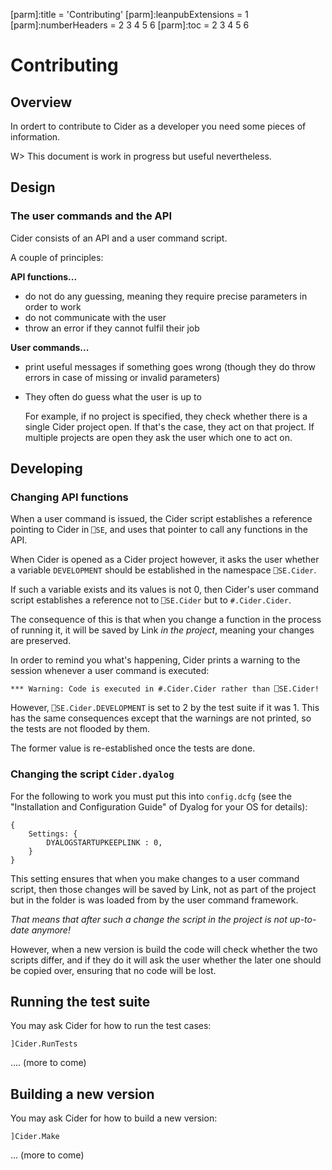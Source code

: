 [parm]:title             = 'Contributing'
[parm]:leanpubExtensions = 1
[parm]:numberHeaders     = 2 3 4 5 6
[parm]:toc               = 2 3 4 5 6



# Contributing

## Overview

In ordert to contribute to Cider as a developer you need some pieces of information. 

W> This document is work in progress but useful nevertheless.

## Design

### The user commands and the API

Cider consists of an API and a user command script.

A couple of principles:


**API functions...**

* do not do any guessing, meaning they require precise parameters in order to work
* do not communicate with the user
* throw an error if they cannot fulfil their job

**User commands...**

* print useful messages if something goes wrong (though they do throw errors in case of missing or invalid parameters)
* They often do guess what the user is up to

  For example, if no project is specified, they check whether there is a single Cider project open. If that's the case, they act on that project. If multiple projects are open they ask the user which one to act on.

## Developing

### Changing API functions

When a user command is issued, the Cider script establishes a reference pointing to Cider in `⎕SE`, and uses that pointer to call any functions in the API.

When Cider is opened as a Cider project however, it asks the user whether a variable `DEVELOPMENT` should be established in the namespace `⎕SE.Cider`.

If such a variable exists and its values is not 0, then Cider's user command script establishes a reference not to `⎕SE.Cider` but to `#.Cider.Cider`.

The consequence of this is that when you change a function in the process of running it, it will be saved by Link _in the project_, meaning your changes are preserved.

In order to remind you what's happening, Cider prints a warning to the session whenever a user command is executed:

```
*** Warning: Code is executed in #.Cider.Cider rather than ⎕SE.Cider!
```

However, `⎕SE.Cider.DEVELOPMENT` is set to 2 by the test suite if it was 1. This has the same consequences except that the warnings are not printed, so the tests are not flooded by them. 

The former value is re-established once the tests are done.

### Changing the script `Cider.dyalog`

For the following to work you must put this into `config.dcfg` (see the "Installation and Configuration Guide" of Dyalog for your OS for details):

 
```
{
    Settings: {    
        DYALOGSTARTUPKEEPLINK : 0,
    }
}
```

This setting ensures that when you make changes to a user command script, then those changes will be saved by Link, not as part of the project but in the folder is was loaded from by the user command framework.

*That means that after such a change the script in the project is not up-to-date anymore!*

However, when a new version is build the code will check whether the two scripts differ, and if they do it will ask the user whether the later one should be copied over, ensuring that no code will be lost.

## Running the test suite

You may ask Cider for how to run the test cases:

```
]Cider.RunTests
```

.... (more to come)



## Building a new version

You may ask Cider for how to build a new version:

```
]Cider.Make
```

... (more to come)





